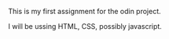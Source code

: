 This is my first assignment for the odin project. 

I will be ussing HTML, CSS, possibly javascript. 

